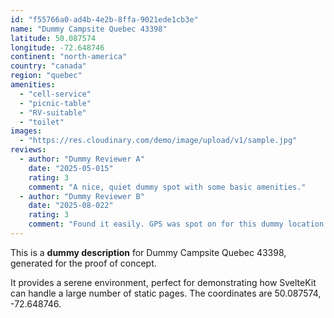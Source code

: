 ```yaml
---
id: "f55766a0-ad4b-4e2b-8ffa-9021ede1cb3e"
name: "Dummy Campsite Quebec 43398"
latitude: 50.087574
longitude: -72.648746
continent: "north-america"
country: "canada"
region: "quebec"
amenities:
  - "cell-service"
  - "picnic-table"
  - "RV-suitable"
  - "toilet"
images:
  - "https://res.cloudinary.com/demo/image/upload/v1/sample.jpg"
reviews:
  - author: "Dummy Reviewer A"
    date: "2025-05-015"
    rating: 3
    comment: "A nice, quiet dummy spot with some basic amenities."
  - author: "Dummy Reviewer B"
    date: "2025-08-022"
    rating: 3
    comment: "Found it easily. GPS was spot on for this dummy location."
---
```


This is a **dummy description** for Dummy Campsite Quebec 43398, generated for the proof of concept.

It provides a serene environment, perfect for demonstrating how SvelteKit can handle a large number of static pages. The coordinates are 50.087574, -72.648746.
